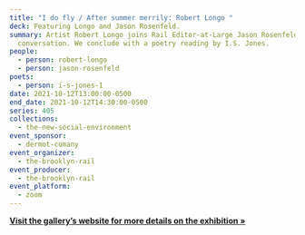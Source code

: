 ```yaml
---
title: "I do fly / After summer merrily: Robert Longo "
deck: Featuring Longo and Jason Rosenfeld.
summary: Artist Robert Longo joins Rail Editor-at-Large Jason Rosenfeld for a
  conversation. We conclude with a poetry reading by I.S. Jones.
people:
  - person: robert-longo
  - person: jason-rosenfeld
poets:
  - person: i-s-jones-1
date: 2021-10-12T13:00:00-0500
end_date: 2021-10-12T14:30:00-0500
series: 405
collections:
  - the-new-social-environment
event_sponsor:
  - dermot-comany
event_organizer:
  - the-brooklyn-rail
event_producer:
  - the-brooklyn-rail
event_platform:
  - zoom
---
```

**[Visit the gallery’s website for more details on the exhibition »](https://www.pacegallery.com/exhibitions/robert-longo/)**